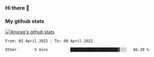 ### Hi there 👋

### My gtihub stats

[![Anurag's github stats](https://github-readme-stats.vercel.app/api?username=gaozhidong)](https://github.com/gaozhidong/github-readme-stats)

<!--START_SECTION:waka-->

```text
From: 02 April 2022 - To: 09 April 2022

Other        5 mins          █████████████████████▓░░░   86.39 %
```

<!--END_SECTION:waka-->